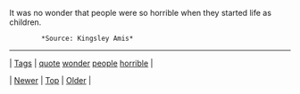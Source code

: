 <!--
title: It was no wonder that people were so horrible when they started life as children.
date: 2020-06-28T15:27:00.188Z
tags: quote, wonder, people, horrible
-->




It was no wonder that people were so horrible when they started life as children.

            *Source: Kingsley Amis*

<!--BOTTOM-POST-NAVIGATION-->
---

| [Tags](tags.md) | [quote](tag-quote.md) [wonder](tag-wonder.md) [people](tag-people.md) [horrible](tag-horrible.md) |

| [Newer](66869316067.md) | [Top](index.md) | [Older](66961992613.md) |